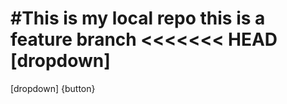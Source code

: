 #This is my local repo
this is a feature branch
<<<<<<< HEAD
[dropdown]
=======
[dropdown]
{button}
